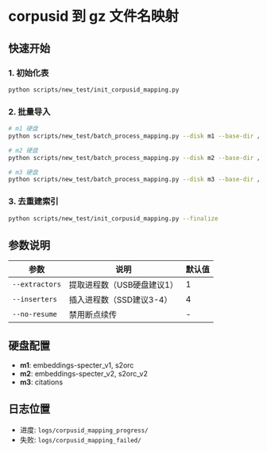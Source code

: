 # corpusid 到 gz 文件名映射

## 快速开始

### 1. 初始化表
```bash
python scripts/new_test/init_corpusid_mapping.py
```

### 2. 批量导入
```bash
# m1 硬盘
python scripts/new_test/batch_process_mapping.py --disk m1 --base-dir /path/to/m1 --extractors 1 --inserters 4

# m2 硬盘
python scripts/new_test/batch_process_mapping.py --disk m2 --base-dir /path/to/m2 --extractors 1 --inserters 4

# m3 硬盘
python scripts/new_test/batch_process_mapping.py --disk m3 --base-dir /path/to/m3 --extractors 1 --inserters 4
```

### 3. 去重建索引
```bash
python scripts/new_test/init_corpusid_mapping.py --finalize
```

## 参数说明

| 参数 | 说明 | 默认值 |
|------|------|--------|
| `--extractors` | 提取进程数（USB硬盘建议1） | 1 |
| `--inserters` | 插入进程数（SSD建议3-4） | 4 |
| `--no-resume` | 禁用断点续传 | - |

## 硬盘配置

- **m1**: embeddings-specter_v1, s2orc
- **m2**: embeddings-specter_v2, s2orc_v2
- **m3**: citations

## 日志位置

- 进度: `logs/corpusid_mapping_progress/`
- 失败: `logs/corpusid_mapping_failed/`

